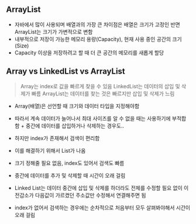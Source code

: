 ## ArrayList

- 자바에서 많이 사용되며 배열과의 가장 큰 차이점은 배열은 크기가 고정인 반면 ArrayList는 크기가 가변적으로 변함
- 내부적으로 저장이 가능한 메모리 용량(Capacity), 현재 사용 중인 공간의 크기(Size)
- Capacity 이상을 저장하려고 할 때 더 큰 공간의 메모리를 새롭게 할당

## Array vs LinkedList vs ArrayList

> Array는 index로 값을 빠르게 찾을 수 있음
LinkedList는 데이터의 삽입 및 삭제가 빠름
ArrayList는 데이터를 찾는 것은 빠르지만 삽입 및 삭제가 느림
> 
- Array(배열)은 선언할 때 크기와 데이터 타입을 지정해야함
- 따라서 계속 데이터가 늘어나서 최대 사이즈를 알 수 없을 때는 사용하기에 부적합함 + 중간에 데이터를 삽입하거나 삭제하는 경우도..
- 하지만 index가 존재해서 검색이 편리함

- 이를 해결하기 위해서 List가 나옴
- 크기 정해줄 필요 없음, index도 있어서 검색도 빠름
- 중간에 데이터를 추가 및 삭제할 때 시간이 오래 걸림

- Linked List는 데이터 중간에 삽입 및 삭제를 하더라도 전체를 수정할 필요 없이 이전갑소가 다음값이 가르켰던 주소값만 수정해서 연결해주면 됨
- index가 없어서 검색하는 경우에는 순차적으로 처음부터 모두 살펴봐야해서 시간이 오래 걸림
